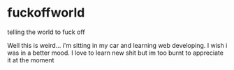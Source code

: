 # fuckoffworld
telling the world to fuck off

Well this is weird... i'm sitting in my car and learning web developing. 
I wish i was in a better mood. I love to learn new shit but im too burnt to appreciate it at the moment
